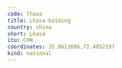 ```yaml
---
code: lhasa
title: Lhasa-baiding
country: china
short: Lhasa
itu: CHN
coordinates: 35.0613696,72.4852197
kind: national
---
```

